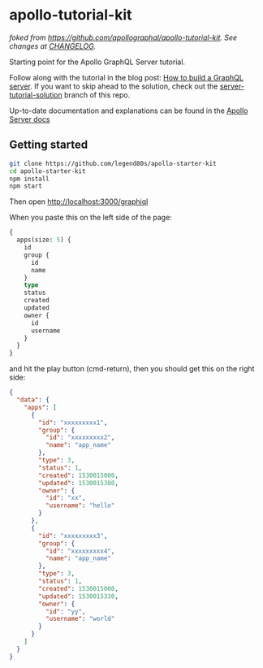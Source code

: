 # apollo-tutorial-kit

*foked from https://github.com/apollographql/apollo-tutorial-kit. See changes at [CHANGELOG](https://github.com/legend80s/apollo-tutorial-kit/blob/master/CHANGELOG.md).*

Starting point for the Apollo GraphQL Server tutorial.

Follow along with the tutorial in the blog post: [How to build a GraphQL server](https://medium.com/apollo-stack/tutorial-building-a-graphql-server-cddaa023c035#.wy5h1htxs). If you want to skip ahead to the solution, check out the [server-tutorial-solution](https://github.com/apollographql/apollo-tutorial-kit/tree/server-tutorial-solution) branch of this repo.

Up-to-date documentation and explanations can be found in the [Apollo Server docs](https://www.apollographql.com/docs/apollo-server/)

## Getting started

```bash
git clone https://github.com/legend80s/apollo-starter-kit
cd apollo-starter-kit
npm install
npm start
```

Then open [http://localhost:3000/graphiql](http://localhost:3000/graphiql)

When you paste this on the left side of the page:

```graphql
{
  apps(size: 5) {
    id
    group {
      id
      name
    }
    type
    status
    created
    updated
    owner {
      id
      username
    }
  }
}
```

and hit the play button (cmd-return), then you should get this on the right side:

```json
{
  "data": {
    "apps": [
      {
        "id": "xxxxxxxxx1",
        "group": {
          "id": "xxxxxxxxx2",
          "name": "app_name"
        },
        "type": 3,
        "status": 1,
        "created": 1530015000,
        "updated": 1530015380,
        "owner": {
          "id": "xx",
          "username": "hello"
        }
      },
      {
        "id": "xxxxxxxxx3",
        "group": {
          "id": "xxxxxxxxx4",
          "name": "app_name"
        },
        "type": 3,
        "status": 1,
        "created": 1530015000,
        "updated": 1530015330,
        "owner": {
          "id": "yy",
          "username": "world"
        }
      }
    ]
  }
}
```
